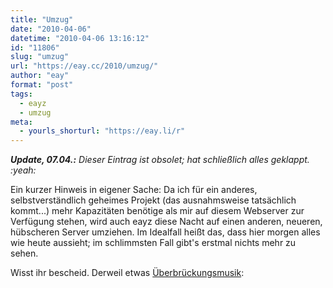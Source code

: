 ```yaml
---
title: "Umzug"
date: "2010-04-06"
datetime: "2010-04-06 13:16:12"
id: "11806"
slug: "umzug"
url: "https://eay.cc/2010/umzug/"
author: "eay"
format: "post"
tags:
  - eayz
  - umzug
meta:
  - yourls_shorturl: "https://eay.li/r"
---
```


_**Update, 07.04.:** Dieser Eintrag ist obsolet; hat schließlich alles geklappt. :yeah:_

Ein kurzer Hinweis in eigener Sache: Da ich für ein anderes, selbstverständlich geheimes Projekt (das ausnahmsweise tatsächlich kommt...) mehr Kapazitäten benötige als mir auf diesem Webserver zur Verfügung stehen, wird auch eayz diese Nacht auf einen anderen, neueren, hübscheren Server umziehen. Im Idealfall heißt das, dass hier morgen alles wie heute aussieht; im schlimmsten Fall gibt's erstmal nichts mehr zu sehen.

Wisst ihr bescheid. Derweil etwas [Überbrückungsmusik](http://www.youtube.com/watch?v=ii_liSTO7qs):
